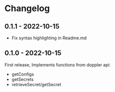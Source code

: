 # Changelog 

## 0.1.1 - 2022-10-15 

- Fix syntax highlighting in Readme.md

## 0.1.0 - 2022-10-15 

First release, Implements functions from doppler api: 

- getConfigs
- getSecrets
- retrieveSecret/getSecret
